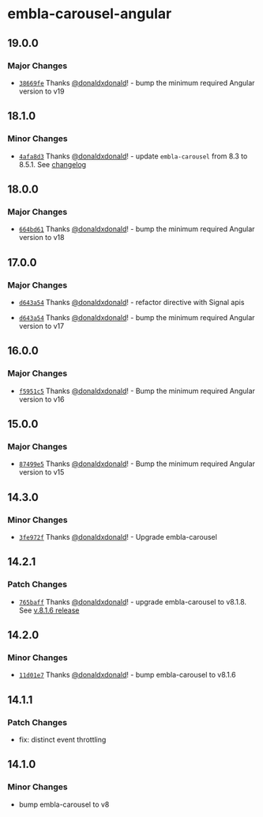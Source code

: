 # embla-carousel-angular

## 19.0.0

### Major Changes

- [`38669fe`](https://github.com/donaldxdonald/embla-carousel-angular/commit/38669fe11c06fd8831e6704474e5f37c94498937) Thanks [@donaldxdonald](https://github.com/donaldxdonald)! - bump the minimum required Angular version to v19

## 18.1.0

### Minor Changes

- [`4afa8d3`](https://github.com/donaldxdonald/embla-carousel-angular/commit/4afa8d3b1455e1920f5f8a64f52a9848ebd6ca1c) Thanks [@donaldxdonald](https://github.com/donaldxdonald)! - update `embla-carousel` from 8.3 to 8.5.1. See [changelog](https://github.com/davidjerleke/embla-carousel/releases)

## 18.0.0

### Major Changes

- [`664bd61`](https://github.com/donaldxdonald/embla-carousel-angular/commit/664bd61de215e4c03c6b98131782775659680777) Thanks [@donaldxdonald](https://github.com/donaldxdonald)! - bump the minimum required Angular version to v18

## 17.0.0

### Major Changes

- [`d643a54`](https://github.com/donaldxdonald/embla-carousel-angular/commit/d643a54d788c54207b1fc50f32614000b2aa0f48) Thanks [@donaldxdonald](https://github.com/donaldxdonald)! - refactor directive with Signal apis

- [`d643a54`](https://github.com/donaldxdonald/embla-carousel-angular/commit/d643a54d788c54207b1fc50f32614000b2aa0f48) Thanks [@donaldxdonald](https://github.com/donaldxdonald)! - bump the minimum required Angular version to v17

## 16.0.0

### Major Changes

- [`f5951c5`](https://github.com/donaldxdonald/embla-carousel-angular/commit/f5951c56d39d4321c860fc70a09b7d29e0790085) Thanks [@donaldxdonald](https://github.com/donaldxdonald)! - Bump the minimum required Angular version to v16

## 15.0.0

### Major Changes

- [`87499e5`](https://github.com/donaldxdonald/embla-carousel-angular/commit/87499e5e798d30f959d6a64a13b726c2cc91c4e5) Thanks [@donaldxdonald](https://github.com/donaldxdonald)! - Bump the minimum required Angular version to v15

## 14.3.0

### Minor Changes

- [`3fe972f`](https://github.com/donaldxdonald/embla-carousel-angular/commit/3fe972f64e212f8a5e05bba8cade5bd0710562bd) Thanks [@donaldxdonald](https://github.com/donaldxdonald)! - Upgrade embla-carousel

## 14.2.1

### Patch Changes

- [`765baff`](https://github.com/donaldxdonald/embla-carousel-angular/commit/765baff86fd598807865c9f60abfc8d8e19657a0) Thanks [@donaldxdonald](https://github.com/donaldxdonald)! - upgrade embla-carousel to v8.1.8. See [v.8.1.6 release](https://github.com/davidjerleke/embla-carousel/releases/tag/v8.1.6)

## 14.2.0

### Minor Changes

- [`11d01e7`](https://github.com/donaldxdonald/embla-carousel-angular/commit/11d01e7db9d6cc7c976c7f925b4e060a1b34ff0f) Thanks [@donaldxdonald](https://github.com/donaldxdonald)! - bump embla-carousel to v8.1.6

## 14.1.1

### Patch Changes

- fix: distinct event throttling

## 14.1.0

### Minor Changes

- bump embla-carousel to v8
